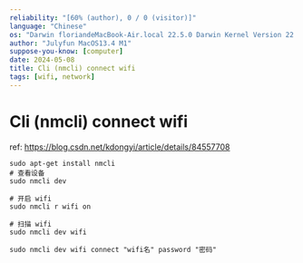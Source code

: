 ```yaml
---
reliability: "[60% (author), 0 / 0 (visitor)]"
language: "Chinese"
os: "Darwin floriandeMacBook-Air.local 22.5.0 Darwin Kernel Version 22.5.0: Mon Apr 24 20:53:44 PDT 2023; root:xnu-8796.121.2~5/RELEASE_ARM64_T8103 arm64"
author: "Julyfun MacOS13.4 M1"
suppose-you-know: [computer]
date: 2024-05-08
title: Cli (nmcli) connect wifi
tags: [wifi, network]
---
```


# Cli (nmcli) connect wifi

ref: https://blog.csdn.net/kdongyi/article/details/84557708

```
sudo apt-get install nmcli
# 查看设备
sudo nmcli dev

# 开启 wifi
sudo nmcli r wifi on

# 扫描 wifi
sudo nmcli dev wifi

sudo nmcli dev wifi connect "wifi名" password "密码"
```

